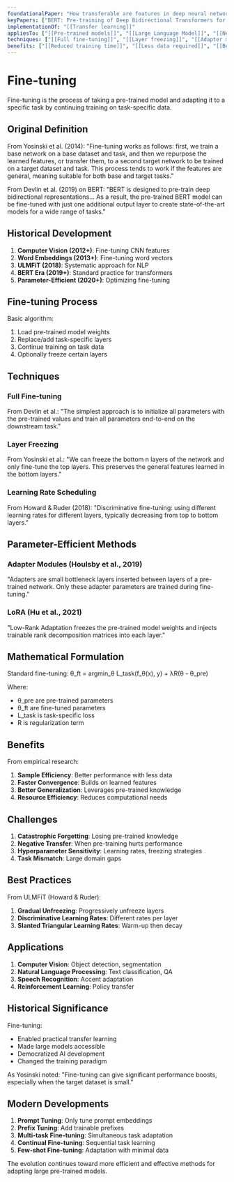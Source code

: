 ```yaml
---
foundationalPaper: "How transferable are features in deep neural networks? (Yosinski et al., 2014)"
keyPapers: ["BERT: Pre-training of Deep Bidirectional Transformers for Language Understanding (Devlin et al., 2019)", "Universal Language Model Fine-tuning for Text Classification (Howard & Ruder, 2018)", "Parameter-Efficient Transfer Learning for NLP (Houlsby et al., 2019)"]
implementationOf: "[[Transfer learning]]"
appliesTo: ["[[Pre-trained models]]", "[[Large Language Model]]", "[[Neural network models]]"]
techniques: ["[[Full fine-tuning]]", "[[Layer freezing]]", "[[Adapter modules]]", "[[LoRA]]"]
benefits: ["[[Reduced training time]]", "[[Less data required]]", "[[Better performance]]"]
---
```


# Fine-tuning

Fine-tuning is the process of taking a pre-trained model and adapting it to a specific task by continuing training on task-specific data.

## Original Definition

From Yosinski et al. (2014):
"Fine-tuning works as follows: first, we train a base network on a base dataset and task, and then we repurpose the learned features, or transfer them, to a second target network to be trained on a target dataset and task. This process tends to work if the features are general, meaning suitable for both base and target tasks."

From Devlin et al. (2019) on BERT:
"BERT is designed to pre-train deep bidirectional representations... As a result, the pre-trained BERT model can be fine-tuned with just one additional output layer to create state-of-the-art models for a wide range of tasks."

## Historical Development

1. **Computer Vision (2012+)**: Fine-tuning CNN features
2. **Word Embeddings (2013+)**: Fine-tuning word vectors
3. **ULMFiT (2018)**: Systematic approach for NLP
4. **BERT Era (2019+)**: Standard practice for transformers
5. **Parameter-Efficient (2020+)**: Optimizing fine-tuning

## Fine-tuning Process

Basic algorithm:
1. Load pre-trained model weights
2. Replace/add task-specific layers
3. Continue training on task data
4. Optionally freeze certain layers

## Techniques

### Full Fine-tuning
From Devlin et al.:
"The simplest approach is to initialize all parameters with the pre-trained values and train all parameters end-to-end on the downstream task."

### Layer Freezing
From Yosinski et al.:
"We can freeze the bottom n layers of the network and only fine-tune the top layers. This preserves the general features learned in the bottom layers."

### Learning Rate Scheduling
From Howard & Ruder (2018):
"Discriminative fine-tuning: using different learning rates for different layers, typically decreasing from top to bottom layers."

## Parameter-Efficient Methods

### Adapter Modules (Houlsby et al., 2019)
"Adapters are small bottleneck layers inserted between layers of a pre-trained network. Only these adapter parameters are trained during fine-tuning."

### LoRA (Hu et al., 2021)
"Low-Rank Adaptation freezes the pre-trained model weights and injects trainable rank decomposition matrices into each layer."

## Mathematical Formulation

Standard fine-tuning:
θ_ft = argmin_θ L_task(f_θ(x), y) + λR(θ - θ_pre)

Where:
- θ_pre are pre-trained parameters
- θ_ft are fine-tuned parameters
- L_task is task-specific loss
- R is regularization term

## Benefits

From empirical research:
1. **Sample Efficiency**: Better performance with less data
2. **Faster Convergence**: Builds on learned features
3. **Better Generalization**: Leverages pre-trained knowledge
4. **Resource Efficiency**: Reduces computational needs

## Challenges

1. **Catastrophic Forgetting**: Losing pre-trained knowledge
2. **Negative Transfer**: When pre-training hurts performance
3. **Hyperparameter Sensitivity**: Learning rates, freezing strategies
4. **Task Mismatch**: Large domain gaps

## Best Practices

From ULMFiT (Howard & Ruder):
1. **Gradual Unfreezing**: Progressively unfreeze layers
2. **Discriminative Learning Rates**: Different rates per layer
3. **Slanted Triangular Learning Rates**: Warm-up then decay

## Applications

1. **Computer Vision**: Object detection, segmentation
2. **Natural Language Processing**: Text classification, QA
3. **Speech Recognition**: Accent adaptation
4. **Reinforcement Learning**: Policy transfer

## Historical Significance

Fine-tuning:
- Enabled practical transfer learning
- Made large models accessible
- Democratized AI development
- Changed the training paradigm

As Yosinski noted: "Fine-tuning can give significant performance boosts, especially when the target dataset is small."

## Modern Developments

1. **Prompt Tuning**: Only tune prompt embeddings
2. **Prefix Tuning**: Add trainable prefixes
3. **Multi-task Fine-tuning**: Simultaneous task adaptation
4. **Continual Fine-tuning**: Sequential task learning
5. **Few-shot Fine-tuning**: Adaptation with minimal data

The evolution continues toward more efficient and effective methods for adapting large pre-trained models.

